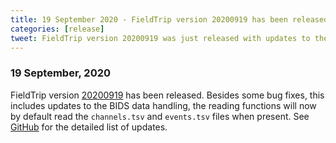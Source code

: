 ```yaml
---
title: 19 September 2020 - FieldTrip version 20200919 has been released
categories: [release]
tweet: FieldTrip version 20200919 was just released with updates to the BIDS functions. Check the latest and greatest at http://www.fieldtriptoolbox.org/#19-september-2020
---
```


### 19 September, 2020

FieldTrip version [20200919](http://github.com/fieldtrip/fieldtrip/releases/tag/20200919) has been released. Besides some bug fixes, this includes updates to the BIDS data handling, the reading functions will now by default read the `channels.tsv` and `events.tsv` files when present. See [GitHub](https://github.com/fieldtrip/fieldtrip/compare/20200914...20200919) for the detailed list of updates.
